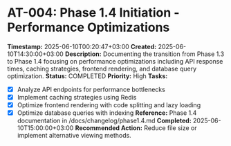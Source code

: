 # AT-004: Phase 1.4 Initiation - Performance Optimizations
**Timestamp:** 2025-06-10T00:20:47+03:00
**Created:** 2025-06-10T14:30:00+03:00
**Description:** Documenting the transition from Phase 1.3 to Phase 1.4 focusing on performance optimizations including API response times, caching strategies, frontend rendering, and database query optimization.
**Status:** COMPLETED
**Priority:** High
**Tasks:**
- [X] Analyze API endpoints for performance bottlenecks
- [X] Implement caching strategies using Redis
- [X] Optimize frontend rendering with code splitting and lazy loading
- [X] Optimize database queries with indexing
**Reference:** Phase 1.4 documentation in /docs/changelog/phase1.4.md
**Completed:** 2025-06-10T15:00:00+03:00
**Recommended Action:** Reduce file size or implement alternative viewing methods.
